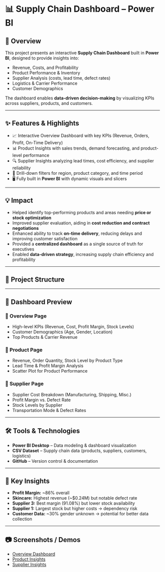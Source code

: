 # 📊 Supply Chain Dashboard – Power BI  

## 🚀 Overview  
This project presents an interactive **Supply Chain Dashboard** built in **Power BI**, designed to provide insights into:  
- Revenue, Costs, and Profitability  
- Product Performance & Inventory  
- Supplier Analysis (costs, lead time, defect rates)  
- Logistics & Carrier Performance  
- Customer Demographics  

The dashboard enables **data-driven decision-making** by visualizing KPIs across suppliers, products, and customers.  

---

## ✨ Features & Highlights  
- 📈 Interactive Overview Dashboard with key KPIs (Revenue, Orders, Profit, On-Time Delivery)  
- 📊 Product Insights with sales trends, demand forecasting, and product-level performance  
- 🔍 Supplier Insights analyzing lead times, cost efficiency, and supplier reliability  
- 🎯 Drill-down filters for region, product category, and time period  
- 🖥️ Fully built in **Power BI** with dynamic visuals and slicers  

---

## 💡 Impact  
- Helped identify top-performing products and areas needing **price or stock optimization**  
- Improved supplier evaluation, aiding in **cost reduction and contract negotiations**  
- Enhanced ability to track **on-time delivery**, reducing delays and improving customer satisfaction  
- Provided a **centralized dashboard** as a single source of truth for executives  
- Enabled **data-driven strategy**, increasing supply chain efficiency and profitability  

---

## 📂 Project Structure  

---

## 📸 Dashboard Preview  

### 🔹 Overview Page  
- High-level KPIs (Revenue, Cost, Profit Margin, Stock Levels)  
- Customer Demographics (Age, Gender, Location)  
- Top Products & Carrier Revenue  

### 🔹 Product Page  
- Revenue, Order Quantity, Stock Level by Product Type  
- Lead Time & Profit Margin Analysis  
- Scatter Plot for Product Performance  

### 🔹 Supplier Page  
- Supplier Cost Breakdown (Manufacturing, Shipping, Misc.)  
- Profit Margin vs. Defect Rate  
- Stock Levels by Supplier  
- Transportation Mode & Defect Rates  

---

## 🛠 Tools & Technologies  
- **Power BI Desktop** – Data modeling & dashboard visualization  
- **CSV Dataset** – Supply chain data (products, suppliers, customers, logistics)  
- **GitHub** – Version control & documentation  

---

## 🔑 Key Insights  
- **Profit Margin:** ~86% overall  
- **Skincare:** Highest revenue (~$0.24M) but notable defect rate  
- **Supplier 3:** Best margin (91.08%) but lower stock availability  
- **Supplier 1:** Largest stock but higher costs → dependency risk  
- **Customer Data:** ~30% gender unknown → potential for better data collection  

---

## 📷 Screenshots / Demos  
- [Overview Dashboard](https://github.com/ABHISHEK2025-DA/Supply-Chain-Management-Dashboard/blob/main/Overview.jpg)  
- [Product Insights](https://github.com/ABHISHEK2025-DA/Supply-Chain-Management-Dashboard/blob/main/Product%20Insights.jpg)  
- [Supplier Insights](https://github.com/ABHISHEK2025-DA/Supply-Chain-Management-Dashboard/blob/main/Supplier%20Insights.jpg)  
